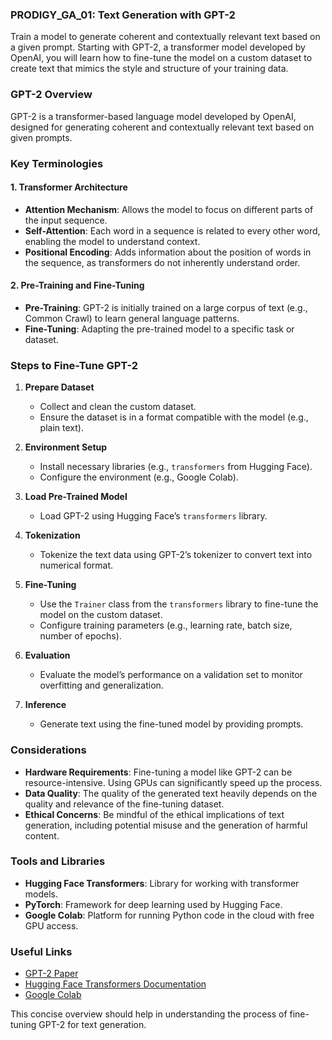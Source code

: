 ### PRODIGY_GA_01: Text Generation with GPT-2

Train a model to generate coherent and contextually relevant text based on a given prompt. Starting with GPT-2, a transformer model developed by OpenAI, you will learn how to fine-tune the model on a custom dataset to create text that mimics the style and structure of your training data.

### GPT-2 Overview
GPT-2 is a transformer-based language model developed by OpenAI, designed for generating coherent and contextually relevant text based on given prompts.

### Key Terminologies

#### 1. **Transformer Architecture**
   - **Attention Mechanism**: Allows the model to focus on different parts of the input sequence.
   - **Self-Attention**: Each word in a sequence is related to every other word, enabling the model to understand context.
   - **Positional Encoding**: Adds information about the position of words in the sequence, as transformers do not inherently understand order.

#### 2. **Pre-Training and Fine-Tuning**
   - **Pre-Training**: GPT-2 is initially trained on a large corpus of text (e.g., Common Crawl) to learn general language patterns.
   - **Fine-Tuning**: Adapting the pre-trained model to a specific task or dataset.

### Steps to Fine-Tune GPT-2

1. **Prepare Dataset**
   - Collect and clean the custom dataset.
   - Ensure the dataset is in a format compatible with the model (e.g., plain text).

2. **Environment Setup**
   - Install necessary libraries (e.g., `transformers` from Hugging Face).
   - Configure the environment (e.g., Google Colab).

3. **Load Pre-Trained Model**
   - Load GPT-2 using Hugging Face’s `transformers` library.

4. **Tokenization**
   - Tokenize the text data using GPT-2’s tokenizer to convert text into numerical format.

5. **Fine-Tuning**
   - Use the `Trainer` class from the `transformers` library to fine-tune the model on the custom dataset.
   - Configure training parameters (e.g., learning rate, batch size, number of epochs).

6. **Evaluation**
   - Evaluate the model’s performance on a validation set to monitor overfitting and generalization.

7. **Inference**
   - Generate text using the fine-tuned model by providing prompts.

### Considerations

- **Hardware Requirements**: Fine-tuning a model like GPT-2 can be resource-intensive. Using GPUs can significantly speed up the process.
- **Data Quality**: The quality of the generated text heavily depends on the quality and relevance of the fine-tuning dataset.
- **Ethical Concerns**: Be mindful of the ethical implications of text generation, including potential misuse and the generation of harmful content.

### Tools and Libraries

- **Hugging Face Transformers**: Library for working with transformer models.
- **PyTorch**: Framework for deep learning used by Hugging Face.
- **Google Colab**: Platform for running Python code in the cloud with free GPU access.

### Useful Links

- [GPT-2 Paper](https://cdn.openai.com/better-language-models/language_models_are_unsupervised_multitask_learners.pdf)
- [Hugging Face Transformers Documentation](https://huggingface.co/transformers/)
- [Google Colab](https://colab.research.google.com/)

This concise overview should help in understanding the process of fine-tuning GPT-2 for text generation.

